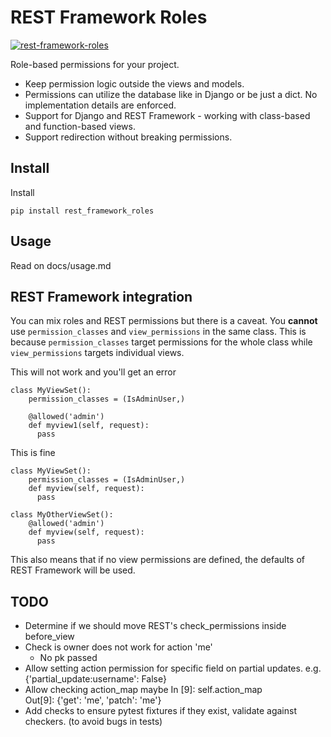 REST Framework Roles
====================

[![rest-framework-roles](https://circleci.com/gh/Pithikos/rest-framework-roles.svg?style=svg)](https://circleci.com/gh/Pithikos/rest-framework-roles)




Role-based permissions for your project.

  - Keep permission logic outside the views and models.
  - Permissions can utilize the database like in Django or be just a dict. No implementation details are enforced.
  - Support for Django and REST Framework - working with class-based and function-based views.
  - Support redirection without breaking permissions.


Install
-------

Install

    pip install rest_framework_roles


Usage
-----

Read on docs/usage.md


REST Framework integration
-------------------------------

You can mix roles and REST permissions but there is a caveat. You **cannot** use
`permission_classes` and `view_permissions` in the same class. This is because
`permission_classes` target permissions for the whole class while `view_permissions`
targets individual views.

This will not work and you'll get an error

    class MyViewSet():
        permission_classes = (IsAdminUser,)

        @allowed('admin')
        def myview1(self, request):
          pass

This is fine

    class MyViewSet():
        permission_classes = (IsAdminUser,)
        def myview(self, request):
          pass

    class MyOtherViewSet():
        @allowed('admin')
        def myview(self, request):
          pass

This also means that if no view permissions are defined, the defaults of REST Framework
will be used.


TODO
----

* Determine if we should move REST's check_permissions inside before_view
* Check is owner does not work for action 'me'
  - No pk passed
* Allow setting action permission for specific field on partial updates.
  e.g. {'partial_update:username': False}
* Allow checking action_map maybe
    In [9]: self.action_map                                                                                  
    Out[9]: {'get': 'me', 'patch': 'me'}
* Add checks to ensure pytest fixtures if they exist, validate against checkers. (to avoid bugs in tests)
